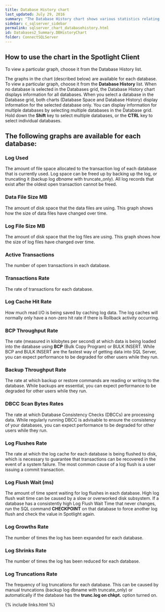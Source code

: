 ```yaml
---
title: Database History chart
last_updated: July 29, 2016
summary: "The Database History chart shows various statistics relating to recent I/O activity on each database."
sidebar: c_sqlserver_sidebar
permalink: sqlserver_chart_databasehistory.html
id: Databases2_Summary.DBHistoryChart
folder: ConnectSQLServer
---
```


## How to use the chart in the Spotlight Client

To view a particular graph, choose it from the Database History list.

The graphs in the chart (described below) are available for each database. To view a particular graph, choose it from the **Database History** list. When no database is selected in the Databases grid, the Database History chart displays information for all databases. When you select a database in the Database grid, both charts (Database Space and Database History) display information for the selected database only. You can display information for multiple databases by selecting multiple databases in the Database grid. Hold down the **Shift** key to select multiple databases, or the **CTRL** key to select individual databases.

## The following graphs are available for each database:

### Log Used

The amount of file space allocated to the transaction log of each database that is currently used. Log space can be freed up by backing up the log, or truncating it (backup log *dbname* with truncate_only). All log records that exist after the oldest open transaction cannot be freed.

### Data File Size MB

The amount of disk space that the data files are using. This graph shows how the size of data files have changed over time.

### Log File Size MB

The amount of disk space that the log files are using. This graph shows how the size of log files have changed over time.

### Active Transactions

The number of open transactions in each database.

### Transactions Rate

The rate of transactions for each database.

### Log Cache Hit Rate

How much read I/O is being saved by caching log data. The log caches will normally only have a non-zero hit rate if there is Rollback activity occurring.

### BCP Throughput Rate

The rate (measured in kilobytes per second) at which data is being loaded into the database using **BCP** (Bulk Copy Program) or BULK INSERT. While BCP and BULK INSERT are the fastest way of getting data into SQL Server, you can expect performance to be degraded for other users while they run.

### Backup Throughput Rate

The rate at which backup or restore commands are reading or writing to the database. While backups are essential, you can expect performance to be degraded for other users while they run.

### DBCC Scan Bytes Rates

The rate at which Database Consistency Checks (DBCCs) are processing data. While regularly running DBCC is advisable to ensure the consistency of your databases, you can expect performance to be degraded for other users while they run.

### Log Flushes Rate

The rate at which the log cache for each database is being flushed to disk, which is necessary to guarantee that transactions can be recovered in the event of a system failure. The most common cause of a log flush is a user issuing a commit transaction.

### Log Flush Wait (ms)

The amount of time spent waiting for log flushes in each database. High log flush wait time can be caused by a slow or overworked disk subsystem. If a database has a consistently high Log Flush Wait Time that never changes, run the SQL command **CHECKPOINT** on that database to force another log flush and check the value in Spotlight again.

### Log Growths Rate

The number of times the log has been expanded for each database.

### Log Shrinks Rate

The number of times the log has been reduced for each database.

### Log Truncations Rate

The frequency of log truncations for each database. This can be caused by manual truncations (backup log dbname with truncate_only) or automatically if the database has the **trunc.log on chkpt.** option turned on.



{% include links.html %}
